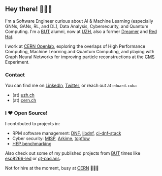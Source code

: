 ## Hey there! 👨🏽‍💻

I'm a Software Engineer curious about AI & Machine Learning (especially GNNs, GANs, RL, and DL), Data Analysis, Cybersecurity, and Quantum Computing. I'm a [BUT](https://www.vut.cz/en/) alumni, now at [UZH](https://www.ifi.uzh.ch/en.html), also a former [Dreamer](https://dreamlab.net/en/) and [Red Hat](https://www.redhat.com/en).

I work at [CERN Openlab](https://openlab.cern/), exploring the overlaps of High Performance Computing, Machine Learning and Quantum Computing, and playing with Graph Neural Networks for improving particle reconstructions at the [CMS](https://home.cern/science/experiments/cms) Experiment.

### Contact

You can find me on [LinkedIn](https://www.linkedin.com/in/eduard-cuba/), [Twitter](https://twitter.com/cubaedo), or reach out at `eduard.cuba`

- (at) [uzh.ch](http://uzh.ch)
- (at) [cern.ch](http://cern.ch)

### I ❤️ Open Source!

I contributed to projects in:
- RPM software management: [DNF](https://github.com/rpm-software-management/dnf), [libdnf](https://github.com/rpm-software-management/libdnf), [ci-dnf-stack](https://github.com/rpm-software-management/ci-dnf-stack)
- Cyber security: [MISP](https://github.com/MISP/MISP), [Arkime](https://github.com/arkime/arkime), [tcpflow](https://github.com/simsong/tcpflow)
- [HEP benchmarking](https://gitlab.cern.ch/hep-benchmarks)

Also check out some of my published projects from [BUT](https://www.vut.cz/en/) times like [esp8266-led](https://github.com/edcuba/esp8266-led) or [qt-pasians](https://github.com/edcuba/qt-pasians).

Not for hire at the moment, busy at [CERN](https://home.web.cern.ch/) 👷🏼‍♂️
